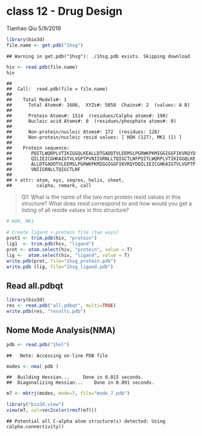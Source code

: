 class 12 - Drug Design
================
Tianhao Qiu
5/9/2019

``` r
library(bio3d)
file.name <- get.pdb("1hsg")
```

    ## Warning in get.pdb("1hsg"): ./1hsg.pdb exists. Skipping download

``` r
hiv <- read.pdb(file.name)
hiv
```

    ## 
    ##  Call:  read.pdb(file = file.name)
    ## 
    ##    Total Models#: 1
    ##      Total Atoms#: 1686,  XYZs#: 5058  Chains#: 2  (values: A B)
    ## 
    ##      Protein Atoms#: 1514  (residues/Calpha atoms#: 198)
    ##      Nucleic acid Atoms#: 0  (residues/phosphate atoms#: 0)
    ## 
    ##      Non-protein/nucleic Atoms#: 172  (residues: 128)
    ##      Non-protein/nucleic resid values: [ HOH (127), MK1 (1) ]
    ## 
    ##    Protein sequence:
    ##       PQITLWQRPLVTIKIGGQLKEALLDTGADDTVLEEMSLPGRWKPKMIGGIGGFIKVRQYD
    ##       QILIEICGHKAIGTVLVGPTPVNIIGRNLLTQIGCTLNFPQITLWQRPLVTIKIGGQLKE
    ##       ALLDTGADDTVLEEMSLPGRWKPKMIGGIGGFIKVRQYDQILIEICGHKAIGTVLVGPTP
    ##       VNIIGRNLLTQIGCTLNF
    ## 
    ## + attr: atom, xyz, seqres, helix, sheet,
    ##         calpha, remark, call

> Q1: What is the name of the two non protein resid values in this structure? What does resid correspond to and how would you get a listing of all reside values in this structure?

``` r
# HOH, MK1
```

``` r
# Create ligand + protein file (two ways)
prot1 <- trim.pdb(hiv, "protein")
lig1  <- trim.pdb(hiv, "ligand")
prot <- atom.select(hiv, "protein", value = T)
lig <-  atom.select(hiv, "ligand", value = T)
write.pdb(prot, file="1hsg_protein.pdb")
write.pdb (lig, file="1hsg_ligand.pdb")
```

Read all.pdbqt
--------------

``` r
library(bio3d)
res <- read.pdb("all.pdbqt", multi=TRUE)
write.pdb(res, "results.pdb")
```

Nome Mode Analysis(NMA)
-----------------------

``` r
pdb <- read.pdb("1hel")
```

    ##   Note: Accessing on-line PDB file

``` r
modes <- nma( pdb )
```

    ##  Building Hessian...     Done in 0.015 seconds.
    ##  Diagonalizing Hessian...    Done in 0.091 seconds.

``` r
m7 <- mktrj(modes, mode=7, file="mode_7.pdb")

library("bio3d.view")
view(m7, col=vec2color(rmsf(m7)))
```

    ## Potential all C-alpha atom structure(s) detected: Using calpha.connectivity()
